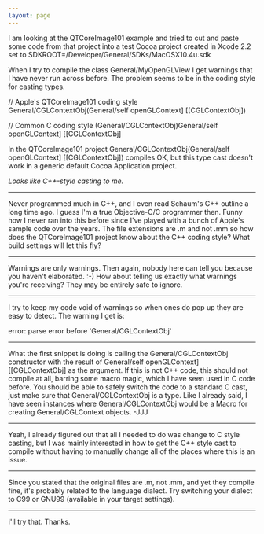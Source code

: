 ```yaml
---
layout: page
---
```


I am looking at the QTCoreImage101 example and tried to cut and paste some code from that project into a test Cocoa project created in Xcode 2.2 set to SDKROOT=/Developer/General/SDKs/MacOSX10.4u.sdk

When I try to compile the class General/MyOpenGLView I get warnings that I have never run across before. The problem seems to be in the coding style for casting types.

    
// Apple's QTCoreImage101 coding style
General/CGLContextObj(General/self openGLContext] [[CGLContextObj])

// Common C coding style
(General/CGLContextObj)General/self openGLContext] [[CGLContextObj]

 

In the QTCoreImage101 project     General/CGLContextObj(General/self openGLContext] [[CGLContextObj]) compiles OK, but this type cast doesn't work in a generic default Cocoa Application project.

*Looks like C++-style casting to me.*

----

Never programmed much in C++, and I even read Schaum's C++ outline a long time ago. I guess I'm a true Objective-C/C programmer then. Funny how I never ran into this before since I've played with a bunch of Apple's sample code over the years. The file extensions are     .m and not     .mm so how does the QTCoreImage101 project know about the C++ coding style? What build settings will let this fly?

----

Warnings are only warnings. Then again, nobody here can tell you because you haven't elaborated. :-) How about telling us exactly what warnings you're receiving? They may be entirely safe to ignore.

----

I try to keep my code void of warnings so when ones do pop up they are easy to detect. The warning I get is:

    
error: parse error before 'General/CGLContextObj'


----
What the first snippet is doing is calling the General/CGLContextObj constructor with the result of General/self openGLContext] [[CGLContextObj] as the argument. If this is not C++ code, this should not compile at all, barring some macro magic, which I have seen used in C code before. You should be able to safely switch the code to a standard C cast, just make sure that General/CGLContextObj is a type. Like I already said, I have seen instances where General/CGLContextObj would be a Macro for creating General/CGLContext objects. -JJJ

----

Yeah, I already figured out that all I needed to do was change to C style casting, but I was mainly interested in how to get the C++ style cast to compile without having to manually change all of the places where this is an issue.

----

Since you stated that the original files are .m, not .mm, and yet they compile fine, it's probably related to the language dialect. Try switching your dialect to C99 or GNU99 (available in your target settings).

----

I'll try that. Thanks.